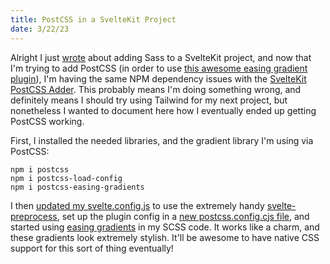 ```yaml
---
title: PostCSS in a SvelteKit Project
date: 3/22/23
---
```


Alright I just [wrote](/note/svelte-scss) about adding Sass to a SvelteKit project, and now that I'm trying to add PostCSS (in order to use [this awesome easing gradient plugin](https://www.npmjs.com/package/postcss-easing-gradients)), I'm having the same NPM dependency issues with the [SvelteKit PostCSS Adder](https://github.com/svelte-add/postcss). This probably means I'm doing something wrong, and definitely means I should try using Tailwind for my next project, but nonetheless I wanted to document here how I eventually ended up getting PostCSS working.

First, I installed the needed libraries, and the gradient library I'm using via PostCSS:

```
npm i postcss
npm i postcss-load-config
npm i postcss-easing-gradients
```

I then [updated my svelte.config.js](https://github.com/flatpickles/convergence/commit/af0ef398e8b185ac86ef310cdb7178342b3bfbc3#diff-6317e218ea40a2a9b47af98e100e81c06f9c0abff66737e6ca06ec4b29402242) to use the extremely handy [svelte-preprocess](https://github.com/sveltejs/svelte-preprocess), set up the plugin config in a [new postcss.config.cjs file](https://github.com/flatpickles/convergence/blob/main/postcss.config.cjs), and started using [easing gradients](https://larsenwork.com/easing-gradients/) in my SCSS code. It works like a charm, and these gradients look extremely stylish. It'll be awesome to have native CSS support for this sort of thing eventually!
